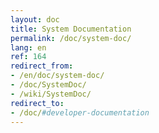 ```yaml
---
layout: doc
title: System Documentation
permalink: /doc/system-doc/
lang: en
ref: 164
redirect_from:
- /en/doc/system-doc/
- /doc/SystemDoc/
- /wiki/SystemDoc/
redirect_to:
- /doc/#developer-documentation
---
```


